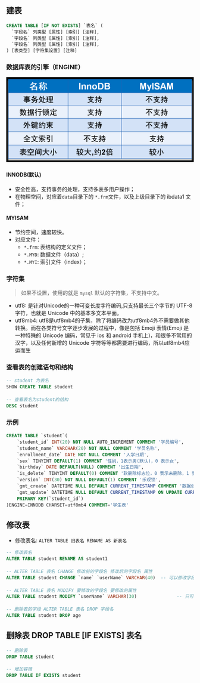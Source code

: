 ## 建表
```sql
CREATE TABLE [IF NOT EXISTS] `表名` (
  `字段名` 列类型 [属性] [索引] [注释],
  `字段名` 列类型 [属性] [索引] [注释],
  `字段名` 列类型 [属性] [索引] [注释],
) [表类型] [字符集设置] [注释]
```

### 数据库表的引擎（ENGINE）
![INNODB-MYISAM](images/INNODB-MYISAM.jpg)
#### INNODB(默认)
* 安全性高，支持事务的处理，支持多表多用户操作；
* 在物理空间，对应着`data`目录下的 `*.frm`文件，以及上级目录下的 ibdata1 文件；

#### MYISAM
* 节约空间，速度较快。
* 对应文件：
  * `*.frm`: 表结构的定义文件；
  * `*.MYD`: 数据文件（data）;
  * `*.MYI`: 索引文件（index）；

### 字符集
> 如果不设置，使用的就是 `mysql` 默认的字符集，不支持中文。
* utf8: 是针对Unicode的一种可变长度字符编码,只支持最长三个字节的 UTF-8字符，也就是 Unicode 中的基本多文本平面。
* utf8mb4: utf8是utf8mb4的子集，除了将编码改为utf8mb4外不需要做其他转换。而在各类符号文字逐步发展的过程中，像是包括 Emoji 表情(Emoji 是一种特殊的 Unicode 编码，常见于 ios 和 android 手机上)，和很多不常用的汉字，以及任何新增的 Unicode 字符等等都需要进行编码，所以utf8mb4应运而生


### 查看表的创建语句和结构
```sql
-- student 为表名
SHOW CREATE TABLE student

-- 查看表名为student的结构
DESC student
```


### 示例
```sql
CREATE TABLE `student`(
	`student_id` INT(20) NOT NULL AUTO_INCREMENT COMMENT '学员编号',
	`student_name` VARCHAR(20) NOT NULL COMMENT '学员名称',
	`enrollment_date` DATE NOT NULL COMMENT '入学日期',
	`sex` TINYINT DEFAULT(1) COMMENT '性别，1表示男(默认)，0 表示女',
	`birthday` DATE DEFAULT(NULL) COMMENT '出生日期',
	`is_delete` TINYINT DEFAULT(0) COMMENT '软删除标志位，0 表示未删除，1 表示已删除',
	`version` INT(30) NOT NULL DEFAULT(1) COMMENT '乐观锁',
	`gmt_create` DATETIME NULL DEFAULT CURRENT_TIMESTAMP COMMENT '数据创建时间',
	`gmt_update` DATETIME NULL DEFAULT CURRENT_TIMESTAMP ON UPDATE CURRENT_TIMESTAMP COMMENT '数据修时间',
	PRIMARY KEY(`student_id`)
)ENGINE=INNODB CHARSET=utf8mb4 COMMENT='学生表'
```

## 修改表
* 修改表名: `ALTER TABLE 旧表名 RENAME AS 新表名`
```sql
-- 修改表名 
ALTER TABLE student RENAME AS student1

-- ALTER TABLE 表名 CHANGE 修改前的字段名 修改后的字段名 属性
ALTER TABLE student CHANGE `name` `userName` VARCHAR(40)  -- 可以修改字段名和属性

-- ALTER TABLE 表名 MODIFY 要修改的字段名 要修改的属性
ALTER TABLE student MODIFY `userName` VARCHAR(30) 				-- 只可以修改属性，而不可修改字段名

-- 删除表的字段 ALTER TABLE 表名 DROP 字段名
ALTER TABLE student DROP age
```

## 删除表 DROP TABLE [IF EXISTS] 表名
```sql
-- 删除表
DROP TABLE student

-- 增加容错
DROP TABLE IF EXISTS student
```